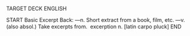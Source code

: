 TARGET DECK
ENGLISH

START
Basic
Excerpt
Back: —n. Short extract from a book, film, etc. —v. (also absol.) Take excerpts from.  excerption n. [latin carpo pluck]
END
